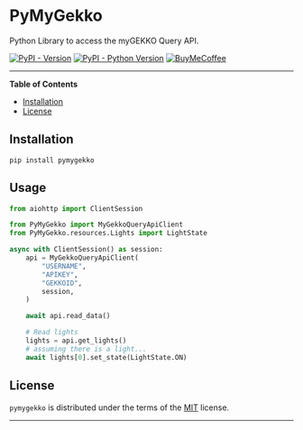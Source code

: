 # PyMyGekko

Python Library to access the myGEKKO Query API.

[![PyPI - Version](https://img.shields.io/pypi/v/pymygekko.svg)](https://pypi.org/project/pymygekko)
[![PyPI - Python Version](https://img.shields.io/pypi/pyversions/pymygekko.svg)](https://pypi.org/project/pymygekko)
[![BuyMeCoffee][buymecoffeebadge]][buymecoffee]

---

**Table of Contents**

- [Installation](#installation)
- [License](#license)

## Installation

```console
pip install pymygekko
```

## Usage

```python
from aiohttp import ClientSession

from PyMyGekko import MyGekkoQueryApiClient
from PyMyGekko.resources.Lights import LightState

async with ClientSession() as session:
    api = MyGekkoQueryApiClient(
        "USERNAME",
        "APIKEY",
        "GEKKOID",
        session,
    )

    await api.read_data()

    # Read lights
    lights = api.get_lights()
    # assuming there is a light...
    await lights[0].set_state(LightState.ON)
```

## License

`pymygekko` is distributed under the terms of the [MIT](https://spdx.org/licenses/MIT.html) license.

---

[buymecoffee]: https://www.buymeacoffee.com/stephanu
[buymecoffeebadge]: https://img.shields.io/badge/buy%20me%20a%20coffee-donate-yellow.svg?style=for-the-badge
